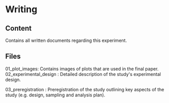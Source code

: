# Writing
## Content
Contains all written documents regarding this experiment.

## Files
01_plot_images: Contains images of plots that are used in the final paper.
02_experimental_design    : Detailed description of the study's experimental design.

03_preregistration : Preregistration of the study outlining key aspects of the study (e.g. design, sampling and analysis plan).
